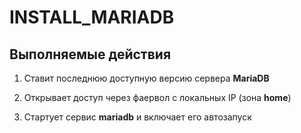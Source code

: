 # INSTALL_MARIADB

## Выполняемые действия
1. Cтавит последнюю доступную версию сервера **MariaDB**

2. Открывает доступ через фаервол с локальных IP (зона **home**)

3. Стартует сервис **mariadb** и включает его автозапуск
